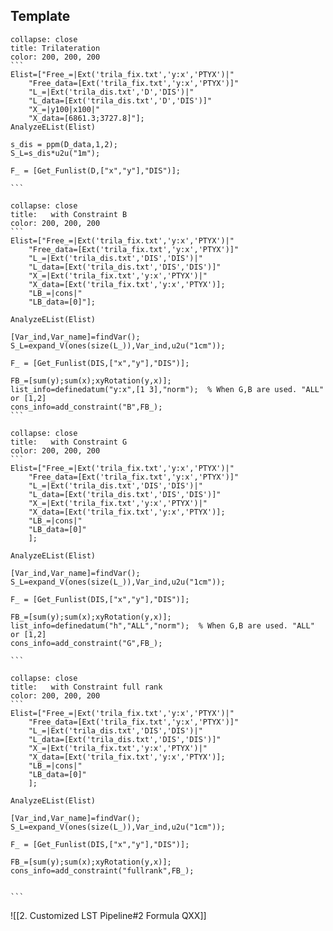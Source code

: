  
## Template
``````ad-example
collapse: close
title: Trilateration
color: 200, 200, 200
```
Elist=["Free_=|Ext('trila_fix.txt','y:x','PTYX')|"
    "Free_data=[Ext('trila_fix.txt','y:x','PTYX')]"
    "L_=|Ext('trila_dis.txt','D','DIS')|"
    "L_data=[Ext('trila_dis.txt','D','DIS')]"
    "X_=|y100|x100|"
    "X_data=[6861.3;3727.8]"];
AnalyzeEList(Elist)

s_dis = ppm(D_data,1,2);  
S_L=s_dis*u2u("1m");

F_ = [Get_Funlist(D,["x","y"],"DIS")]; 

```

``````

``````ad-example
collapse: close
title:   with Constraint B
color: 200, 200, 200
```
Elist=["Free_=|Ext('trila_fix.txt','y:x','PTYX')|"
    "Free_data=[Ext('trila_fix.txt','y:x','PTYX')]"
    "L_=|Ext('trila_dis.txt','DIS','DIS')|"
    "L_data=[Ext('trila_dis.txt','DIS','DIS')]"
    "X_=|Ext('trila_fix.txt','y:x','PTYX')|"
    "X_data=[Ext('trila_fix.txt','y:x','PTYX')];
    "LB_=|cons|"
    "LB_data=[0]"];
    
AnalyzeEList(Elist)

[Var_ind,Var_name]=findVar();
S_L=expand_V(ones(size(L_)),Var_ind,u2u("1cm"));  

F_ = [Get_Funlist(DIS,["x","y"],"DIS")]; 

FB_=[sum(y);sum(x);xyRotation(y,x)];
list_info=definedatum("y:x",[1 3],"norm");  % When G,B are used. "ALL" or [1,2]
cons_info=add_constraint("B",FB_);
```
``````

``````ad-example
collapse: close
title:   with Constraint G
color: 200, 200, 200
```
Elist=["Free_=|Ext('trila_fix.txt','y:x','PTYX')|"
    "Free_data=[Ext('trila_fix.txt','y:x','PTYX')]"
    "L_=|Ext('trila_dis.txt','DIS','DIS')|"
    "L_data=[Ext('trila_dis.txt','DIS','DIS')]"
    "X_=|Ext('trila_fix.txt','y:x','PTYX')|"
    "X_data=[Ext('trila_fix.txt','y:x','PTYX')];
    "LB_=|cons|"
    "LB_data=[0]" 
    ];
    
AnalyzeEList(Elist)

[Var_ind,Var_name]=findVar();
S_L=expand_V(ones(size(L_)),Var_ind,u2u("1cm"));  

F_ = [Get_Funlist(DIS,["x","y"],"DIS")]; 

FB_=[sum(y);sum(x);xyRotation(y,x)];
list_info=definedatum("h","ALL","norm");  % When G,B are used. "ALL" or [1,2]
cons_info=add_constraint("G",FB_);

```
``````

``````ad-example
collapse: close
title:   with Constraint full rank
color: 200, 200, 200
```
Elist=["Free_=|Ext('trila_fix.txt','y:x','PTYX')|"
    "Free_data=[Ext('trila_fix.txt','y:x','PTYX')]"
    "L_=|Ext('trila_dis.txt','DIS','DIS')|"
    "L_data=[Ext('trila_dis.txt','DIS','DIS')]"
    "X_=|Ext('trila_fix.txt','y:x','PTYX')|"
    "X_data=[Ext('trila_fix.txt','y:x','PTYX')];
    "LB_=|cons|"
    "LB_data=[0]" 
    ];
    
AnalyzeEList(Elist)

[Var_ind,Var_name]=findVar();
S_L=expand_V(ones(size(L_)),Var_ind,u2u("1cm"));  

F_ = [Get_Funlist(DIS,["x","y"],"DIS")]; 

FB_=[sum(y);sum(x);xyRotation(y,x)];
cons_info=add_constraint("fullrank",FB_); 

 
```
``````




![[2. Customized LST Pipeline#2 Formula QXX]]
 